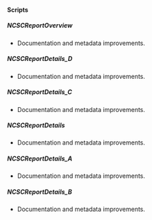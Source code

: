 
#### Scripts
##### NCSCReportOverview
- Documentation and metadata improvements.
##### NCSCReportDetails_D
- Documentation and metadata improvements.
##### NCSCReportDetails_C
- Documentation and metadata improvements.
##### NCSCReportDetails
- Documentation and metadata improvements.
##### NCSCReportDetails_A
- Documentation and metadata improvements.
##### NCSCReportDetails_B
- Documentation and metadata improvements.
